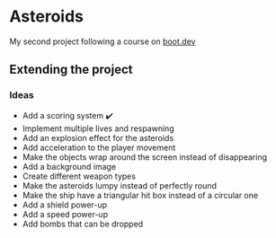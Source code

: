 # Asteroids
My second project following a course on [boot.dev](https://www.boot.dev/courses/build-asteroids)
## Extending the project
### Ideas
- Add a scoring system :heavy_check_mark:
- Implement multiple lives and respawning
- Add an explosion effect for the asteroids
- Add acceleration to the player movement
- Make the objects wrap around the screen instead of disappearing
- Add a background image
- Create different weapon types
- Make the asteroids lumpy instead of perfectly round
- Make the ship have a triangular hit box instead of a circular one
- Add a shield power-up
- Add a speed power-up
- Add bombs that can be dropped